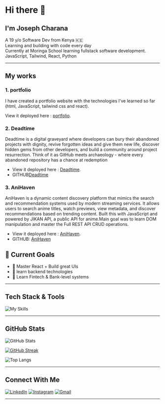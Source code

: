 # Hi there 👋
## I'm Joseph Charana

A 19 y/o Software Dev from Kenya 🇰🇪  
Learning and building  with code every  day   
Currently at Moringa School learning fullstack software development.
JavaScript, Tailwind, React, Python 

---
## My works
### 1. portfolio

I have created a portfolio website with the technologies I've learned so far (html, JavaScript, tailwind css and react).

View it deployed here : [portfolio](https://portfolio-pi-seven-48.vercel.app/).

### 2. Deadtime
Deadtime is a digital graveyard where developers can bury their abandoned projects with dignity, revive forgotten ideas and give them new life, discover hidden gems from other developers, and build a community around project resurrection. Think of it as GitHub meets archaeology - where every abandoned repository has a chance at redemption 

- View it deployed here : [Deadtime](https://deadtime2.vercel.app/). 
- GITHUB[Deadtime](https://github.com/creeksonJoseph/Deadtime/)

### 3. AniHaven
AniHaven is a dynamic content discovery platform that mimics the search and recommendation systems used by modern streaming services. It allows users to search anime titles, watch previews, view metadata, and discover recommendations based on trending content. Built this with JavaScript and powered by JIKAN API, a public API for anime.Main goal was to learn DOM manipulation and master the Full REST API CRUD operations. 

- View it deployed here : [AniHaven](https://creeksonjoseph.github.io/AniHaven/). 
- GITHUB: [AniHaven](https://github.com/creeksonJoseph/AniHaven) 




## 🚀 Current Goals
- 🎯 Master React + Build great UIs
- 💼 learn backend technologies
- 🏦 Learn Fintech & Bank-level systems
  

---

## Tech Stack & Tools
![My Skills](https://skillicons.dev/icons?i=js,html,css,tailwind,python,git,linux)

---

## GitHub Stats

![GitHub Stats](https://github-readme-stats.vercel.app/api?username=creeksonjoseph&show_icons=true&theme=tokyonight&hide_border=true&border_radius=12)

[![GitHub Streak](https://streak-stats.demolab.com?user=creeksonjoseph&theme=tokyonight&hide_border=true)](https://git.io/streak-stats)

![Top Langs](https://github-readme-stats.vercel.app/api/top-langs/?username=creeksonjoseph&layout=compact&theme=tokyonight&hide_border=true)

---



## Connect With Me
[![LinkedIn](https://img.shields.io/badge/LinkedIn-blue?style=for-the-badge&logo=linkedin&logoColor=white)](https://www.linkedin.com/in/joseph-charana-038328353/)
[![Instagram](https://img.shields.io/badge/Instagram-%23E4405F.svg?style=for-the-badge&logo=Instagram&logoColor=white)](https://www.instagram.com/creekson.joseph/)
[![Gmail](https://img.shields.io/badge/Email-red?style=for-the-badge&logo=gmail&logoColor=white)](mailto:charanajoseph@gmail.com)

---





<!--
**creeksonJoseph/creeksonjoseph** is a ✨ _special_ ✨ repository because its `README.md` (this file) appears on your GitHub profile.

Here are some ideas to get you started:

- 🔭 I’m currently working on ...
- 🌱 I’m currently learning ...
- 👯 I’m looking to collaborate on ...
- 🤔 I’m looking for help with ...
- 💬 Ask me about ...
- 📫 How to reach me: ...
- 😄 Pronouns: ...
- ⚡ Fun fact: ...
-->
